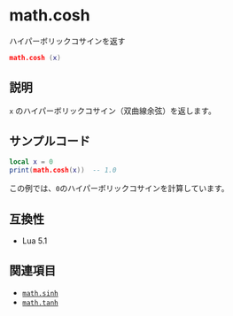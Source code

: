 # math.cosh

ハイパーボリックコサインを返す

```lua
math.cosh (x)
```

## 説明

`x` のハイパーボリックコサイン（双曲線余弦）を返します。

## サンプルコード

```lua
local x = 0
print(math.cosh(x))  -- 1.0
```

この例では、`0`のハイパーボリックコサインを計算しています。

## 互換性

- Lua 5.1

## 関連項目

- [`math.sinh`](sinh.md)
- [`math.tanh`](tanh.md)